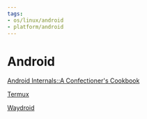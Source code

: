```yaml
---
tags: 
- os/linux/android
- platform/android
---
```

# Android
[Android Internals::A Confectioner's Cookbook](http://newandroidbook.com/vault7.html)

[Termux](https://github.com/termux/termux-app)

[Waydroid](https://github.com/waydroid/waydroid)
